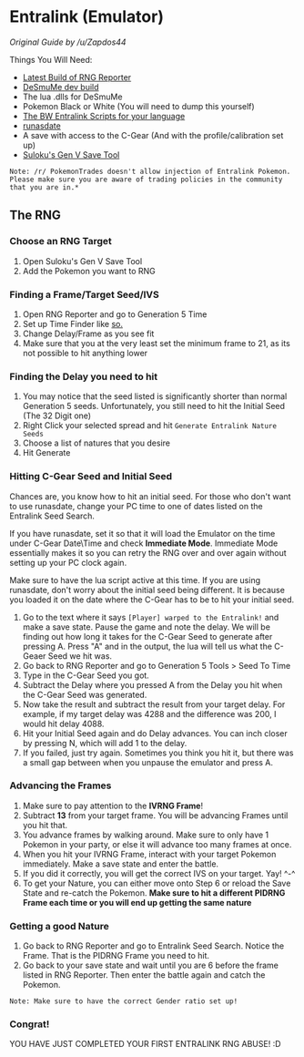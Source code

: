 # Entralink (Emulator)
_Original Guide by /u/Zapdos44_

Things You Will Need:
- [Latest Build of RNG Reporter](https://goo.gl/jhz9M)
- [DeSmuMe dev build](https://sourceforge.net/projects/desmume/files/desmume/0.9.11/desmume-0.9.11-win32-dev.zip/download)
- The lua .dlls for DeSmuMe
- Pokemon Black or White (You will need to dump this yourself)
- [The BW Entralink Scripts for your language](http://pokerng.forumcommunity.net/?t=56443955)
- [runasdate](https://runasdate.en.softonic.com/)
- A save with access to the C-Gear (And with the profile/calibration set up)
- [Suloku's Gen V Save Tool](https://projectpokemon.org/home/forums/topic/37801-gen-5-generation-5-save-tool-entralink-medals-join-avenue-and-others-not-in-pokegen/)

```
Note: /r/ PokemonTrades doesn't allow injection of Entralink Pokemon. Please make sure you are aware of trading policies in the community that you are in.*
```

## The RNG

### Choose an RNG Target
1. Open Suloku's Gen V Save Tool
2. Add the Pokemon you want to RNG

### Finding a Frame/Target Seed/IVS
1. Open RNG Reporter and go to Generation 5 Time
2. Set up Time Finder like [so.](https://snag.gy/ne0CK3.jpg)
3. Change Delay/Frame as you see fit
4. Make sure that you at the very least set the minimum frame to 21, as its not possible to hit anything lower

### Finding the Delay you need to hit
1. You may notice that the seed listed is significantly shorter than normal Generation 5 seeds. Unfortunately, you still need to hit the Initial Seed (The 32 Digit one)
2. Right Click your selected spread and hit `Generate Entralink Nature Seeds`
3. Choose a list of natures that you desire
4. Hit Generate

### Hitting C-Gear Seed and Initial Seed
Chances are, you know how to hit an initial seed. For those who don't want to use runasdate, change your PC time to one of
dates listed on the Entralink Seed Search.

If you have runasdate, set it so that it will load the Emulator on the time under
C-Gear Date\Time and check **Immediate Mode**. Immediate Mode essentially makes it so you can retry the RNG over and over again
without setting up your PC clock again.

Make sure to have the lua script active at this time. If you are using runasdate,
don't worry about the initial seed being different. It is because you loaded it on the date where the C-Gear has to be to
hit your initial seed.

1. Go to the text where it says `[Player] warped to the Entralink!` and make a save state. Pause the game and note the delay.
We will be finding out how long it takes for the C-Gear Seed to generate after pressing A. Press "A" and in the output, the lua
will tell us what the C-Geaer Seed we hit was.
2. Go back to RNG Reporter and go to Generation 5 Tools > Seed To Time
3. Type in the C-Gear Seed you got.
4. Subtract the Delay where you pressed A from the Delay you hit when the C-Gear Seed was generated.
5. Now take the result and subtract the result from your target delay. For example, if my target delay was 4288 and the
difference was 200, I would hit delay 4088.
6. Hit your Initial Seed again and do Delay advances. You can inch closer by pressing N, which will add 1 to the delay.
7. If you failed, just try again. Sometimes you think you hit it, but there was a small gap between when you unpause the emulator and press A.

### Advancing the Frames
1. Make sure to pay attention to the **IVRNG Frame**!
2. Subtract **13** from your target frame. You will be advancing Frames until you hit that.
3. You advance frames by walking around. Make sure to only have 1 Pokemon in your party, or else it will advance too many frames
at once.
4. When you hit your IVRNG Frame, interact with your target Pokemon immediately. Make a save state and enter the battle.
5.  If you did it correctly, you will get the correct IVS on your target. Yay! ^-^
6. To get your Nature, you can either move onto Step 6 or reload the Save State and re-catch the Pokemon. **Make sure to hit a different PIDRNG Frame each time or you will end up getting the same nature**

### Getting a good Nature
1. Go back to RNG Reporter and go to Entralink Seed Search. Notice the Frame. That is the PIDRNG Frame you need to hit.
2. Go back to your save state and wait until you are 6 before the frame listed in RNG Reporter. Then enter the battle again and catch the
Pokemon.

```
Note: Make sure to have the correct Gender ratio set up!
```

### Congrat!
YOU HAVE JUST COMPLETED YOUR FIRST ENTRALINK RNG ABUSE! :D
